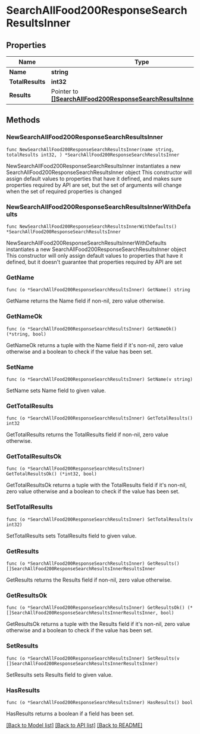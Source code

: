 # SearchAllFood200ResponseSearchResultsInner

## Properties

Name | Type | Description | Notes
------------ | ------------- | ------------- | -------------
**Name** | **string** |  | 
**TotalResults** | **int32** |  | 
**Results** | Pointer to [**[]SearchAllFood200ResponseSearchResultsInnerResultsInner**](SearchAllFood200ResponseSearchResultsInnerResultsInner.md) |  | [optional] 

## Methods

### NewSearchAllFood200ResponseSearchResultsInner

`func NewSearchAllFood200ResponseSearchResultsInner(name string, totalResults int32, ) *SearchAllFood200ResponseSearchResultsInner`

NewSearchAllFood200ResponseSearchResultsInner instantiates a new SearchAllFood200ResponseSearchResultsInner object
This constructor will assign default values to properties that have it defined,
and makes sure properties required by API are set, but the set of arguments
will change when the set of required properties is changed

### NewSearchAllFood200ResponseSearchResultsInnerWithDefaults

`func NewSearchAllFood200ResponseSearchResultsInnerWithDefaults() *SearchAllFood200ResponseSearchResultsInner`

NewSearchAllFood200ResponseSearchResultsInnerWithDefaults instantiates a new SearchAllFood200ResponseSearchResultsInner object
This constructor will only assign default values to properties that have it defined,
but it doesn't guarantee that properties required by API are set

### GetName

`func (o *SearchAllFood200ResponseSearchResultsInner) GetName() string`

GetName returns the Name field if non-nil, zero value otherwise.

### GetNameOk

`func (o *SearchAllFood200ResponseSearchResultsInner) GetNameOk() (*string, bool)`

GetNameOk returns a tuple with the Name field if it's non-nil, zero value otherwise
and a boolean to check if the value has been set.

### SetName

`func (o *SearchAllFood200ResponseSearchResultsInner) SetName(v string)`

SetName sets Name field to given value.


### GetTotalResults

`func (o *SearchAllFood200ResponseSearchResultsInner) GetTotalResults() int32`

GetTotalResults returns the TotalResults field if non-nil, zero value otherwise.

### GetTotalResultsOk

`func (o *SearchAllFood200ResponseSearchResultsInner) GetTotalResultsOk() (*int32, bool)`

GetTotalResultsOk returns a tuple with the TotalResults field if it's non-nil, zero value otherwise
and a boolean to check if the value has been set.

### SetTotalResults

`func (o *SearchAllFood200ResponseSearchResultsInner) SetTotalResults(v int32)`

SetTotalResults sets TotalResults field to given value.


### GetResults

`func (o *SearchAllFood200ResponseSearchResultsInner) GetResults() []SearchAllFood200ResponseSearchResultsInnerResultsInner`

GetResults returns the Results field if non-nil, zero value otherwise.

### GetResultsOk

`func (o *SearchAllFood200ResponseSearchResultsInner) GetResultsOk() (*[]SearchAllFood200ResponseSearchResultsInnerResultsInner, bool)`

GetResultsOk returns a tuple with the Results field if it's non-nil, zero value otherwise
and a boolean to check if the value has been set.

### SetResults

`func (o *SearchAllFood200ResponseSearchResultsInner) SetResults(v []SearchAllFood200ResponseSearchResultsInnerResultsInner)`

SetResults sets Results field to given value.

### HasResults

`func (o *SearchAllFood200ResponseSearchResultsInner) HasResults() bool`

HasResults returns a boolean if a field has been set.


[[Back to Model list]](../README.md#documentation-for-models) [[Back to API list]](../README.md#documentation-for-api-endpoints) [[Back to README]](../README.md)



